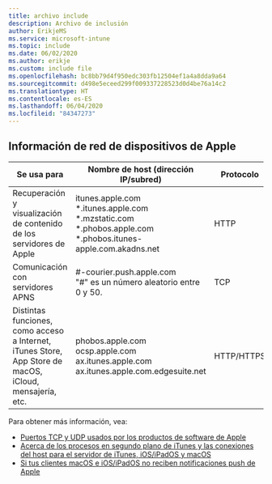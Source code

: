 ```yaml
---
title: archivo include
description: Archivo de inclusión
author: ErikjeMS
ms.service: microsoft-intune
ms.topic: include
ms.date: 06/02/2020
ms.author: erikje
ms.custom: include file
ms.openlocfilehash: bc8bb79d4f950edc303fb12504ef1a4a8dda9a64
ms.sourcegitcommit: d498e5eceed299f009337228523d0d4be76a14c2
ms.translationtype: HT
ms.contentlocale: es-ES
ms.lasthandoff: 06/04/2020
ms.locfileid: "84347273"
---
```

## <a name="apple-device-network-information"></a>Información de red de dispositivos de Apple

|**Se usa para**|**Nombre de host (dirección IP/subred)**|**Protocolo**|**Puerto**|
|------------|-----------|------------|-----------|
|Recuperación y visualización de contenido de los servidores de Apple|itunes.apple.com<br>\*.itunes.apple.com<br>\*.mzstatic.com<br>\*.phobos.apple.com<br>\*.phobos.itunes-apple.com.akadns.net|HTTP|80|
|Comunicación con servidores APNS|#-courier.push.apple.com<br>"#" es un número aleatorio entre 0 y 50.|TCP|5223 y 443|
|Distintas funciones, como acceso a Internet, iTunes Store, App Store de macOS, iCloud, mensajería, etc.|phobos.apple.com<br>ocsp.apple.com<br>ax.itunes.apple.com<br>ax.itunes.apple.com.edgesuite.net|HTTP/HTTPS|80 o 443|

Para obtener más información, vea:

- [Puertos TCP y UDP usados por los productos de software de Apple](https://support.apple.com/HT202944)
- [Acerca de los procesos en segundo plano de iTunes y las conexiones del host para el servidor de iTunes, iOS/iPadOS y macOS](https://support.apple.com/HT201999)
- [Si tus clientes macOS e iOS/iPadOS no reciben notificaciones push de Apple](https://support.apple.com/HT203609)